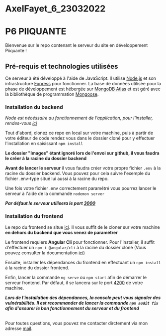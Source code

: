 # AxelFayet_6_23032022

<h1>P6 PIIQUANTE</h1>
  <p>Bienvenue sur le repo contenant le serveur du site en développement Piiquante !</p>
<h2>Pré-requis et technologies utilisées</h2>
  <p>Ce serveur à été développé à l'aide de JavaScript. Il utilise <a href="https://nodejs.org/">Node.js</a> et son infrastructure <a href="https://expressjs.com/fr/">Express</a> pour fonctionner.
  La base de données utilisée pour la phase de développement est hébergée sur <a href="https://www.mongodb.com/">MongoDB Atlas</a> et est géré avec la bibliothèque de programmation <a href="https://mongoosejs.com/">Mongoose</a>.</p>
<h3>Installation du backend</h3>
	<em>Node est nécéssaire au fonctionnement de l'application, pour l'installer, rendes-vous <a href="https://nodejs.org/en/download/">ici</a></em>
  <p>Tout d'abord, clonez ce repo en local sur votre machine, puis à partir de votre éditeur de code rendez vous dans le dossier cloné pour y effectuer
	l'installation en saisissant <code>npm install</code></p>
	<p><strong>Le dossier "Images" étant ignoré lors de l'envoi sur github, il vous faudra le créer à la racine du dossier backend</strong></p>
	<p><strong>Avant de lancer le serveur</strong> il vous faudra créer votre propre fichier <code>.env</code> à la racine du dossier backend. Vous pouvez pour cela suivre l'exemple du fichier .env-type situé lui aussi à la racine du repo.</p>
	<p>Une fois votre fichier .env correctement paramétré vous pourrez lancer le serveur à l'aide de la commande <code>nodemon server</code></p>
	<strong><em>Par défaut le serveur utilisera le port <a href="http://localhost:3000">3000</a></em></strong>
<h3>Installation du frontend</h3>
	<p>Le repo du frontend se situe <a href="https://github.com/OpenClassrooms-Student-Center/Web-Developer-P6">ici</a>. Il vous suffit de le cloner sur votre machine <strong>en dehors du backend que vous venez de paramétrer</strong></p>
	<p>Le frontend requiers <strong>Angular Cli</strong> pour fonctionner. Pour l'installer, il suffit d'effectuer un <code>npm i @angular/cli</code> à la racine du dossier cloné (Vous pouvez consulter la documentation <a href="https://angular.io/cli">ici</a>)</p>
	<p>Ensuite, installer les dépendances du frontend en effectuant un <code>npm install</code> à la racine du dossier frontend.</p>
	<p>Enfin, lancer la commande <code>ng serve</code> ou <code>npm start</code> afin de démarrer le serveur frontend. Par défaut, il se lancera sur le port <a href="http://localhost:4200">4200</a> de votre machine.</p>
	<strong><em>Lors de l'installation des dépendances, la console peut vous signaler des vulnérabilités. Il est recommander de lancer la commande <code>npm audit fix</code> afin d'assurer le bon fonctionnement du serveur et du frontend</em></strong>
<br>
<br>
<p>Pour toutes questions, vous pouvez me contacter dirctement via mon adresse <a href="mailto:axel.fayet97@gmail.com">mail</a>.</p>
